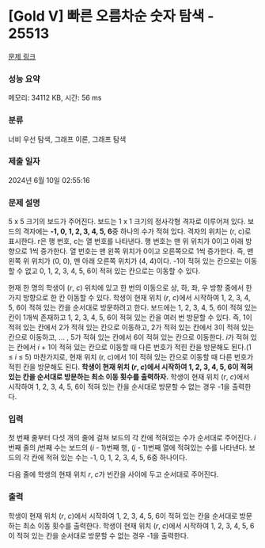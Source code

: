 # [Gold V] 빠른 오름차순 숫자 탐색 - 25513 

[문제 링크](https://www.acmicpc.net/problem/25513) 

### 성능 요약

메모리: 34112 KB, 시간: 56 ms

### 분류

너비 우선 탐색, 그래프 이론, 그래프 탐색

### 제출 일자

2024년 6월 10일 02:55:16

### 문제 설명

<p>5 x 5 크기의 보드가 주어진다. 보드는 1 x 1 크기의 정사각형 격자로 이루어져 있다. 보드의 격자에는 <strong>-1, 0, 1, 2, 3, 4, 5, 6</strong>중 하나의 수가 적혀 있다. 격자의 위치는 (r, c)로 표시한다. r은 행 번호, c는 열 번호를 나타낸다. 행 번호는 맨 위 위치가 0이고 아래 방향으로 1씩 증가한다. 열 번호는 맨 왼쪽 위치가 0이고 오른쪽으로 1씩 증가한다. 즉, 맨 왼쪽 위 위치가 (0, 0), 맨 아래 오른쪽 위치가 (4, 4)이다. -1이 적혀 있는 칸으로는 이동할 수 없고 0, 1, 2, 3, 4, 5, 6이 적혀 있는 칸으로는 이동할 수 있다.</p>

<p>현재 한 명의 학생이 (<em>r</em>, <em>c</em>) 위치에 있고 한 번의 이동으로 상, 하, 좌, 우 방향 중에서 한가지 방향으로 한 칸 이동할 수 있다. 학생이 현재 위치 (<em>r</em>, <em>c</em>)에서 시작하여 1, 2, 3, 4, 5, 6이 적혀 있는 칸을 순서대로 방문하려고 한다. 보드에는 1, 2, 3, 4, 5, 6이 적혀 있는 칸이 1개씩 존재하고 1, 2, 3, 4, 5, 6이 적혀 있는 칸을 여러 번 방문할 수 있다. 즉, 1이 적혀 있는 칸에서 2가 적혀 있는 칸으로 이동하고, 2가 적혀 있는 칸에서 3이 적혀 있는 칸으로 이동하고, ... , 5가 적혀 있는 칸에서 6이 적혀 있는 칸으로 이동한다. <em>i</em>가 적혀 있는 칸에서 <em>i </em>+ 1이 적혀 있는 칸으로 이동할 때 다른 번호가 적힌 칸을 방문해도 된다.(1 ≤ <em>i</em> ≤ 5) 마찬가지로, 현재 위치 (r, c)에서 1이 적혀 있는 칸으로 이동할 때 다른 번호가 적힌 칸을 방문해도 된다. <strong>학생이 현재 위치 (<em>r</em>, <em>c</em>)에서 시작하여 1, 2, 3, 4, 5, 6이 적혀 있는 칸을 순서대로 방문하는 최소 이동 횟수를 출력하자.</strong>  학생이 현재 위치 (<em>r</em>, <em>c</em>)에서 시작하여 1, 2, 3, 4, 5, 6이 적혀 있는 칸을 순서대로 방문할 수 없는 경우 -1을 출력한다.</p>

### 입력 

 <p>첫 번째 줄부터 다섯 개의 줄에 걸쳐 보드의 각 칸에 적혀있는 수가 순서대로 주어진다. <em>i</em>번째 줄의 <em>j</em>번째 수는 보드의 (<em>i</em> - 1)번째 행, (<em>j</em> - 1)번째 열에 적혀있는 수를 나타낸다. 보드의 각 칸에 적혀 있는 수는 -1, 0, 1, 2, 3, 4, 5, 6중 하나이다.</p>

<p>다음 줄에 학생의 현재 위치 <em>r</em>, <em>c</em>가 빈칸을 사이에 두고 순서대로 주어진다.</p>

### 출력 

 <p>학생이 현재 위치 (<em>r</em>, <em>c</em>)에서 시작하여 1, 2, 3, 4, 5, 6이 적혀 있는 칸을 순서대로 방문하는 최소 이동 횟수를 출력한다. 학생이 현재 위치 (<em>r</em>, <em>c</em>)에서 시작하여 1, 2, 3, 4, 5, 6이 적혀 있는 칸을 순서대로 방문할 수 없는 경우 -1을 출력한다.</p>

